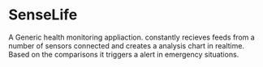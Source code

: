 # SenseLife
 A Generic health monitoring appliaction.
 constantly recieves feeds from a number of sensors connected and creates a analysis chart in realtime. 
 Based on the comparisons it triggers a alert in emergency situations. 
